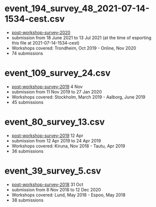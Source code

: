 # event_194_survey_48_2021-07-14-1534-cest.csv
* [post-workshop-survey-2020](https://indico.neic.no/event/194/manage/surveys/48/)
* submission from 18 June 2021 to 13 Jul 2021 (at the time of esporting this file at 2021-07-14-1534-cest)
* Workshops covered: Trondheim, Oct 2019 - Online, Nov 2020
* 74 submissions

# event_109_survey_24.csv
* [post-workshop-survey-2019](https://indico.neic.no/event/109/manage/surveys/24/) 4 Nov
* submission from 11 Nov 2019 to 27 Jan 2020
* Workshops covered: Stockholm, March 2019 - Aalborg, June 2019
* 45 submissions

# event_80_survey_13.csv
* [post-workshop-survey-2019](https://indico.neic.no/event/80/manage/surveys/13/) 12 Apr
* submission from 12 Apr 2019 to 24 Apr 2019
* Workshops covered: Kiruna, Nov 2018 - Tautu, Apr 2019
* 36 submissions

# event_39_survey_5.csv
* [post-workshop-survey-2018](https://indico.neic.no/event/39/manage/surveys/5/) 31 Oct
* submission from 8 Nov 2018 to 12 Dec 2020
* Workshops covered: Lund, May 2018 - Espoo, May 2018
* 38 submissions
